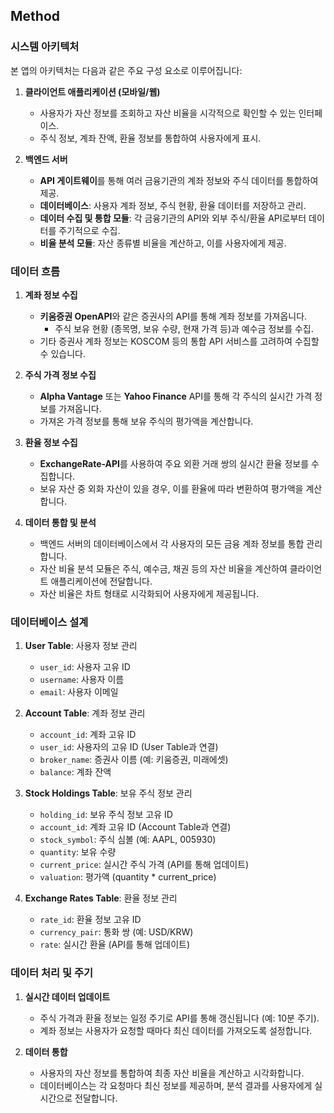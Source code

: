 ﻿
## Method

### 시스템 아키텍처

본 앱의 아키텍처는 다음과 같은 주요 구성 요소로 이루어집니다:

1. **클라이언트 애플리케이션 (모바일/웹)**
   - 사용자가 자산 정보를 조회하고 자산 비율을 시각적으로 확인할 수 있는 인터페이스.
   - 주식 정보, 계좌 잔액, 환율 정보를 통합하여 사용자에게 표시.
  
2. **백엔드 서버**
   - **API 게이트웨이**를 통해 여러 금융기관의 계좌 정보와 주식 데이터를 통합하여 제공.
   - **데이터베이스**: 사용자 계좌 정보, 주식 현황, 환율 데이터를 저장하고 관리.
   - **데이터 수집 및 통합 모듈**: 각 금융기관의 API와 외부 주식/환율 API로부터 데이터를 주기적으로 수집.
   - **비율 분석 모듈**: 자산 종류별 비율을 계산하고, 이를 사용자에게 제공.

### 데이터 흐름

1. **계좌 정보 수집**
   - **키움증권 OpenAPI**와 같은 증권사의 API를 통해 계좌 정보를 가져옵니다.
     - 주식 보유 현황 (종목명, 보유 수량, 현재 가격 등)과 예수금 정보를 수집.
   - 기타 증권사 계좌 정보는 KOSCOM 등의 통합 API 서비스를 고려하여 수집할 수 있습니다.

2. **주식 가격 정보 수집**
   - **Alpha Vantage** 또는 **Yahoo Finance** API를 통해 각 주식의 실시간 가격 정보를 가져옵니다.
   - 가져온 가격 정보를 통해 보유 주식의 평가액을 계산합니다.

3. **환율 정보 수집**
   - **ExchangeRate-API**를 사용하여 주요 외환 거래 쌍의 실시간 환율 정보를 수집합니다.
   - 보유 자산 중 외화 자산이 있을 경우, 이를 환율에 따라 변환하여 평가액을 계산합니다.

4. **데이터 통합 및 분석**
   - 백엔드 서버의 데이터베이스에서 각 사용자의 모든 금융 계좌 정보를 통합 관리합니다.
   - 자산 비율 분석 모듈은 주식, 예수금, 채권 등의 자산 비율을 계산하여 클라이언트 애플리케이션에 전달합니다.
   - 자산 비율은 차트 형태로 시각화되어 사용자에게 제공됩니다.

### 데이터베이스 설계

1. **User Table**: 사용자 정보 관리
   - `user_id`: 사용자 고유 ID
   - `username`: 사용자 이름
   - `email`: 사용자 이메일

2. **Account Table**: 계좌 정보 관리
   - `account_id`: 계좌 고유 ID
   - `user_id`: 사용자의 고유 ID (User Table과 연결)
   - `broker_name`: 증권사 이름 (예: 키움증권, 미래에셋)
   - `balance`: 계좌 잔액

3. **Stock Holdings Table**: 보유 주식 정보 관리
   - `holding_id`: 보유 주식 정보 고유 ID
   - `account_id`: 계좌 고유 ID (Account Table과 연결)
   - `stock_symbol`: 주식 심볼 (예: AAPL, 005930)
   - `quantity`: 보유 수량
   - `current_price`: 실시간 주식 가격 (API를 통해 업데이트)
   - `valuation`: 평가액 (quantity * current_price)

4. **Exchange Rates Table**: 환율 정보 관리
   - `rate_id`: 환율 정보 고유 ID
   - `currency_pair`: 통화 쌍 (예: USD/KRW)
   - `rate`: 실시간 환율 (API를 통해 업데이트)

### 데이터 처리 및 주기

1. **실시간 데이터 업데이트**
   - 주식 가격과 환율 정보는 일정 주기로 API를 통해 갱신됩니다 (예: 10분 주기).
   - 계좌 정보는 사용자가 요청할 때마다 최신 데이터를 가져오도록 설정합니다.

2. **데이터 통합**
   - 사용자의 자산 정보를 통합하여 최종 자산 비율을 계산하고 시각화합니다.
   - 데이터베이스는 각 요청마다 최신 정보를 제공하며, 분석 결과를 사용자에게 실시간으로 전달합니다.

